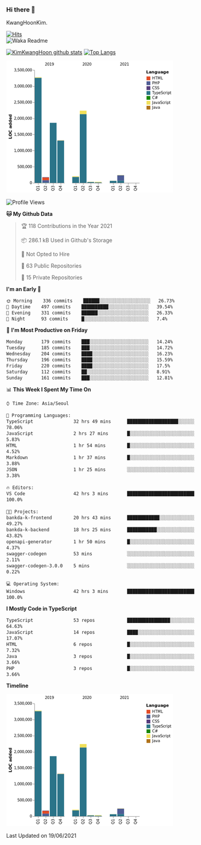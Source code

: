 ### Hi there 👋

KwangHoonKim.

[![Hits](https://hits.seeyoufarm.com/api/count/incr/badge.svg?url=https%3A%2F%2Fgithub.com%2Frhkdgns95)](https://hits.seeyoufarm.com)  
![Waka Readme](https://github.com/rhkdgns95/rhkdgns95/workflows/Waka%20Readme/badge.svg)

[![KimKwangHoon github stats](https://github-readme-stats.vercel.app/api?username=rhkdgns95&show_icons=true)](https://github.com/rhkdgns95/github-readme-stats)   [![Top Langs](https://github-readme-stats.vercel.app/api/top-langs/?username=rhkdgns95&layout=compact)](https://github.com/rhkdgns95/github-readme-stats)   


![Chart not found](https://raw.githubusercontent.com/rhkdgns95/rhkdgns95/master/charts/bar_graph.png) 



<!--START_SECTION:waka-->
![Profile Views](http://img.shields.io/badge/Profile%20Views-2-blue)

**🐱 My Github Data** 

> 🏆 118 Contributions in the Year 2021
 > 
> 📦 286.1 kB Used in Github's Storage 
 > 
> 🚫 Not Opted to Hire
 > 
> 📜 63 Public Repositories 
 > 
> 🔑 15 Private Repositories  
 > 
**I'm an Early 🐤** 

```text
🌞 Morning    336 commits    ██████░░░░░░░░░░░░░░░░░░░   26.73% 
🌆 Daytime    497 commits    ██████████░░░░░░░░░░░░░░░   39.54% 
🌃 Evening    331 commits    ██████░░░░░░░░░░░░░░░░░░░   26.33% 
🌙 Night      93 commits     █░░░░░░░░░░░░░░░░░░░░░░░░   7.4%

```
📅 **I'm Most Productive on Friday** 

```text
Monday       179 commits    ███░░░░░░░░░░░░░░░░░░░░░░   14.24% 
Tuesday      185 commits    ███░░░░░░░░░░░░░░░░░░░░░░   14.72% 
Wednesday    204 commits    ████░░░░░░░░░░░░░░░░░░░░░   16.23% 
Thursday     196 commits    ████░░░░░░░░░░░░░░░░░░░░░   15.59% 
Friday       220 commits    ████░░░░░░░░░░░░░░░░░░░░░   17.5% 
Saturday     112 commits    ██░░░░░░░░░░░░░░░░░░░░░░░   8.91% 
Sunday       161 commits    ███░░░░░░░░░░░░░░░░░░░░░░   12.81%

```


📊 **This Week I Spent My Time On** 

```text
⌚︎ Time Zone: Asia/Seoul

💬 Programming Languages: 
TypeScript               32 hrs 49 mins      ███████████████████░░░░░░   78.06% 
JavaScript               2 hrs 27 mins       █░░░░░░░░░░░░░░░░░░░░░░░░   5.83% 
HTML                     1 hr 54 mins        █░░░░░░░░░░░░░░░░░░░░░░░░   4.52% 
Markdown                 1 hr 37 mins        █░░░░░░░░░░░░░░░░░░░░░░░░   3.88% 
JSON                     1 hr 25 mins        ░░░░░░░░░░░░░░░░░░░░░░░░░   3.38%

🔥 Editors: 
VS Code                  42 hrs 3 mins       █████████████████████████   100.0%

🐱‍💻 Projects: 
bankda-k-frontend        20 hrs 43 mins      ████████████░░░░░░░░░░░░░   49.27% 
bankda-k-backend         18 hrs 25 mins      ███████████░░░░░░░░░░░░░░   43.82% 
openapi-generator        1 hr 50 mins        █░░░░░░░░░░░░░░░░░░░░░░░░   4.37% 
swagger-codegen          53 mins             ░░░░░░░░░░░░░░░░░░░░░░░░░   2.11% 
swagger-codegen-3.0.0    5 mins              ░░░░░░░░░░░░░░░░░░░░░░░░░   0.22%

💻 Operating System: 
Windows                  42 hrs 3 mins       █████████████████████████   100.0%

```

**I Mostly Code in TypeScript** 

```text
TypeScript               53 repos            ████████████████░░░░░░░░░   64.63% 
JavaScript               14 repos            ████░░░░░░░░░░░░░░░░░░░░░   17.07% 
HTML                     6 repos             █░░░░░░░░░░░░░░░░░░░░░░░░   7.32% 
Java                     3 repos             █░░░░░░░░░░░░░░░░░░░░░░░░   3.66% 
PHP                      3 repos             █░░░░░░░░░░░░░░░░░░░░░░░░   3.66%

```


**Timeline**

![Chart not found](https://raw.githubusercontent.com/rhkdgns95/rhkdgns95/master/charts/bar_graph.png) 


 Last Updated on 19/06/2021
<!--END_SECTION:waka-->
